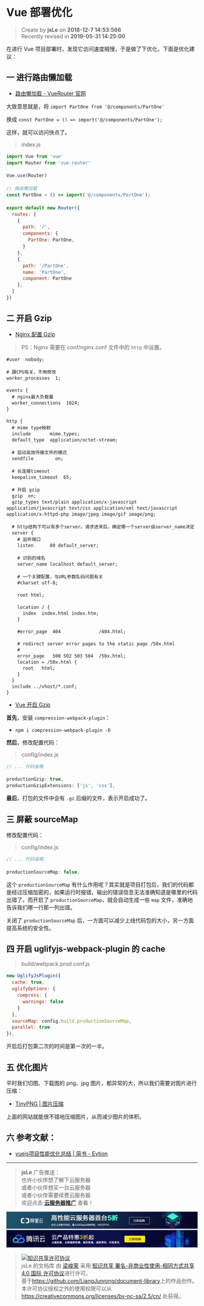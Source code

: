 Vue 部署优化
===

> Create by **jsLe** on **2018-12-7 14:53:566**  
> Recently revised in **2019-05-31 14:25:00**

在进行 Vue 项目部署时，发现它访问速度贼慢，于是做了下优化，下面是优化建议：

## 一 进行路由懒加载

* [路由懒加载 - VueRouter 官网](https://router.vuejs.org/zh/guide/advanced/lazy-loading.html)

大致意思就是，将 `import PartOne from '@/components/PartOne'`

换成 `const PartOne = () => import('@/components/PartOne');`

这样，就可以访问快点了。

> index.js

```js
import Vue from 'vue'
import Router from 'vue-router'

Vue.use(Router)

// 路由懒加载
const PartOne = () => import('@/components/PartOne');

export default new Router({
  routes: [
    {
      path: '/',
      components: {
        PartOne: PartOne,
      }
    },
    {
      path: '/PartOne',
      name: 'PartOne',
      component: PartOne
    },
  ]
})
```

## 二 开启 Gzip

* [Nginx 配置 Gzip](https://blog.csdn.net/liupeifeng3514/article/details/79018334)  

> PS：Nginx 需要在 conf/nginx.conf 文件中的 `http` 中设置。

```
#user  nobody;

# 跟CPU有关，不用修改
worker_processes  1;

events {
  # nginx最大负载量
  worker_connections  1024;
}

http {
  # mime type映射
  include       mime.types;
  default_type  application/octet-stream;

  # 启动高效传输文件的模式
  sendfile        on;

  # 长连接timeout
  keepalive_timeout  65;

  # 开启 gzip
  gzip  on;
  gzip_types text/plain application/x-javascript application/javascript text/css application/xml text/javascript application/x-httpd-php image/jpeg image/gif image/png;

  # http结构下可以有多个server。请求进来后，确定哪一个server由server_name决定
  server {
    # 监听端口
    listen      80 default_server;

    # 识别的域名
    server_name localhost default_server;

    # 一个关键配置，与URL参数乱码问题有关
    #charset utf-8;

    root html;

    location / {
      index  index.html index.htm;
    }

    #error_page  404              /404.html;

    # redirect server error pages to the static page /50x.html
    # 
    error_page   500 502 503 504  /50x.html;
    location = /50x.html {
      root   html;
    }
  }
  include ../vhost/*.conf;
}
```

* [Vue 开启 Gzip](https://www.jianshu.com/p/44ce0f66e800)

**首先**，安装 `compression-webpack-plugin`：

* `npm i compression-webpack-plugin -D`

**然后**，修改配置代码：

> config/index.js

```js
// ... 代码省略

productionGzip: true,
productionGzipExtensions: ['js', 'css'],
```

**最后**，打包的文件中会有 `.gz` 后缀的文件，表示开启成功了。

## 三 屏蔽 sourceMap

修改配置代码：

> config/index.js

```js
// ... 代码省略

productionSourceMap: false,
```

这个 `productionSourceMap` 有什么作用呢？其实就是项目打包后，我们的代码都是经过压缩加密的，如果运行时报错，输出的错误信息无法准确知道是哪里的代码出错了，而开启了 `productionSourceMap`，就会自动生成一些 `map` 文件，准确地告诉我们哪一行那一列出错。  

关闭了 `productionSourceMap` 后，一方面可以减少上线代码包的大小，另一方面提高系统的安全性。

## 四 开启 uglifyjs-webpack-plugin 的 cache

> build/webpack.prod.conf.js

```js
new UglifyJsPlugin({
  cache: true,
  uglifyOptions: {
    compress: {
      warnings: false
    }
  },
  sourceMap: config.build.productionSourceMap,
  parallel: true
}),
```

开启后打包第二次的时间是第一次的一半。

## 五 优化图片

平时我们切图、下载图的 png、jpg 图片，都异常的大，所以我们需要对图片进行压缩：

* [TinyPNG | 图片压缩](https://tinypng.com/)

上面的网站就能很不错地压缩图片，从而减少图片的体积。

## 六 参考文献：

* [vuejs项目性能优化总结 | 简书 - Evtion](https://www.jianshu.com/p/41075f1f5297)

---

> **jsLe** 广告推送：  
> 也许小伙伴想了解下云服务器  
> 或者小伙伴想买一台云服务器  
> 或者小伙伴需要续费云服务器  
> 欢迎点击 **[云服务器推广](https://github.com/LiangJunrong/document-library/blob/master/other-library/Monologue/%E7%A8%B3%E9%A3%9F%E8%89%B0%E9%9A%BE.md)** 查看！

[![图](../../public-repertory/img/z-small-seek-ali-3.jpg)](https://promotion.aliyun.com/ntms/act/qwbk.html?userCode=w7hismrh)
[![图](../../public-repertory/img/z-small-seek-tencent-2.jpg)](https://cloud.tencent.com/redirect.php?redirect=1014&cps_key=49f647c99fce1a9f0b4e1eeb1be484c9&from=console)

> <a rel="license" href="http://creativecommons.org/licenses/by-nc-sa/4.0/"><img alt="知识共享许可协议" style="border-width:0" src="https://i.creativecommons.org/l/by-nc-sa/4.0/88x31.png" /></a><br /><span xmlns:dct="http://purl.org/dc/terms/" property="dct:title">jsLe 的文档库</span> 由 <a xmlns:cc="http://creativecommons.org/ns#" href="https://github.com/LiangJunrong/document-library" property="cc:attributionName" rel="cc:attributionURL">梁峻荣</a> 采用 <a rel="license" href="http://creativecommons.org/licenses/by-nc-sa/4.0/">知识共享 署名-非商业性使用-相同方式共享 4.0 国际 许可协议</a>进行许可。<br />基于<a xmlns:dct="http://purl.org/dc/terms/" href="https://github.com/LiangJunrong/document-library" rel="dct:source">https://github.com/LiangJunrong/document-library</a>上的作品创作。<br />本许可协议授权之外的使用权限可以从 <a xmlns:cc="http://creativecommons.org/ns#" href="https://creativecommons.org/licenses/by-nc-sa/2.5/cn/" rel="cc:morePermissions">https://creativecommons.org/licenses/by-nc-sa/2.5/cn/</a> 处获得。